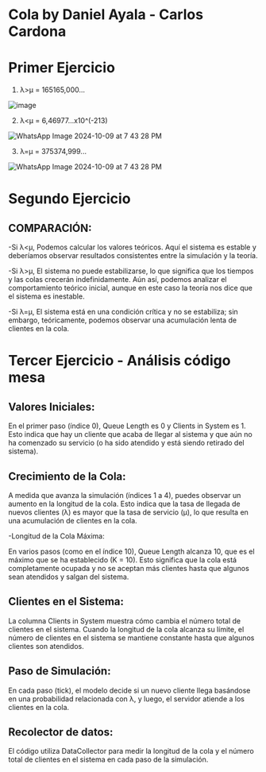 # Cola by Daniel Ayala - Carlos Cardona 
# Primer Ejercicio
1. λ>μ = 165165,000...
   
![image](https://github.com/user-attachments/assets/d3a45136-f420-4ccd-9338-6b6bb113a516)

2. λ<μ = 6,46977...x10^(-213)

![WhatsApp Image 2024-10-09 at 7 43 28 PM](https://github.com/user-attachments/assets/182844fe-c039-49e8-88b8-9ac3eb758870)

3. λ=μ = 375374,999...

![WhatsApp Image 2024-10-09 at 7 43 28 PM](https://github.com/user-attachments/assets/b94d1b47-6621-4534-851b-f9f206439c33)


# Segundo Ejercicio 

## COMPARACIÓN:

-Si
λ<μ, Podemos calcular los valores teóricos. Aquí el sistema es estable y deberíamos observar resultados consistentes entre la simulación y la teoría.

-Si
λ>μ, El sistema no puede estabilizarse, lo que significa que los tiempos y las colas crecerán indefinidamente. Aún así, podemos analizar el comportamiento teórico inicial, aunque en este caso la teoría nos dice que el sistema es inestable.

-Si
λ=μ, El sistema está en una condición crítica y no se estabiliza; sin embargo, teóricamente, podemos observar una acumulación lenta de clientes en la cola.

# Tercer Ejercicio - Análisis código mesa

## Valores Iniciales:

En el primer paso (índice 0), Queue Length es 0 y Clients in System es 1. Esto indica que hay un cliente que acaba de llegar al sistema y que aún no ha comenzado su servicio (o ha sido atendido y está siendo retirado del sistema).

## Crecimiento de la Cola:

A medida que avanza la simulación (índices 1 a 4), puedes observar un aumento en la longitud de la cola. Esto indica que la tasa de llegada de nuevos clientes (λ) es mayor que la tasa de servicio (μ), lo que resulta en una acumulación de clientes en la cola.

-Longitud de la Cola Máxima:

En varios pasos (como en el índice 10), Queue Length alcanza 10, que es el máximo que se ha establecido (K = 10). Esto significa que la cola está completamente ocupada y no se aceptan más clientes hasta que algunos sean atendidos y salgan del sistema.

## Clientes en el Sistema:

La columna Clients in System muestra cómo cambia el número total de clientes en el sistema. Cuando la longitud de la cola alcanza su límite, el número de clientes en el sistema se mantiene constante hasta que algunos clientes son atendidos.

## Paso de Simulación:

En cada paso (tick), el modelo decide si un nuevo cliente llega basándose en una probabilidad relacionada con λ, y luego, el servidor atiende a los clientes en la cola.

## Recolector de datos:

El código utiliza DataCollector para medir la longitud de la cola y el número total de clientes en el sistema en cada paso de la simulación.
